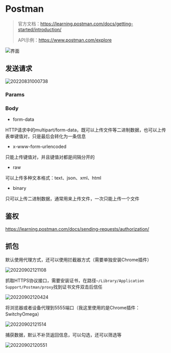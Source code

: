 # Postman

> 官方文档：<https://learning.postman.com/docs/getting-started/introduction/>
>
> API示例：<https://www.postman.com/explore>

![界面](https://assets.postman.com/postman-docs/navigating-postman-app-overview-v9.24.jpg)

## 发送请求

![20220831000738](http://image.zuoright.com/20220831000738.png)

### Params

### Body

- form-data

HTTP请求中的multipart/form-data，既可以上传文件等二进制数据，也可以上传表单键值对，只是最后会转化为一条信息

- x-www-form-urlencoded

只能上传键值对，并且键值对都是间隔分开的

- raw

可以上传多种文本格式：text、json、xml、html

- binary

只可以上传二进制数据，通常用来上传文件，一次只能上传一个文件

## 鉴权

<https://learning.postman.com/docs/sending-requests/authorization/>

## 抓包

默认使用代理方式，还可以使用拦截器方式（需要单独安装Chrome插件）

![20220902121108](http://image.zuoright.com/20220902121108.png)

抓取HTTPS协议接口，需要安装证书，在路径`~/Library/Application Support/Postman/proxy`找到证书文件双击后信任

![20220902120424](http://image.zuoright.com/20220902120424.png)

将浏览器或者设备代理到5555端口（我这里使用的是Chrome插件：SwitchyOmega）

![20220902121514](http://image.zuoright.com/20220902121514.png)

捕获数据，默认不补货返回信息，可以勾选，还可以筛选等

![20220902120551](http://image.zuoright.com/20220902120551.png)

